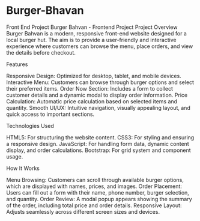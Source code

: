 # Burger-Bhavan
Front End  Project
Burger Bahvan - Frontend Project
Project Overview
Burger Bahvan is a modern, responsive front-end website designed for a local burger hut. The aim is to provide a user-friendly and interactive experience where customers can browse the menu, place orders, and view the details before checkout.

Features

Responsive Design: Optimized for desktop, tablet, and mobile devices.
Interactive Menu: Customers can browse through burger options and select their preferred items.
Order Now Section: Includes a form to collect customer details and a dynamic modal to display order information.
Price Calculation: Automatic price calculation based on selected items and quantity.
Smooth UI/UX: Intuitive navigation, visually appealing layout, and quick access to important sections.

Technologies Used

HTML5: For structuring the website content.
CSS3: For styling and ensuring a responsive design.
JavaScript: For handling form data, dynamic content display, and order calculations.
Bootstrap: For grid system and component usage.

How It Works

Menu Browsing: Customers can scroll through available burger options, which are displayed with names, prices, and images.
Order Placement: Users can fill out a form with their name, phone number, burger selection, and quantity.
Order Review: A modal popup appears showing the summary of the order, including total price and order details.
Responsive Layout: Adjusts seamlessly across different screen sizes and devices.
